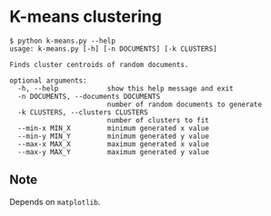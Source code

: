 K-means clustering
==================

    $ python k-means.py --help
    usage: k-means.py [-h] [-n DOCUMENTS] [-k CLUSTERS]

    Finds cluster centroids of random documents.

    optional arguments:
      -h, --help            show this help message and exit
      -n DOCUMENTS, --documents DOCUMENTS
                            number of random documents to generate
      -k CLUSTERS, --clusters CLUSTERS
                            number of clusters to fit
      --min-x MIN_X         minimum generated x value
      --min-y MIN_Y         minimum generated y value
      --max-x MAX_X         maximum generated x value
      --max-y MAX_Y         maximum generated y value

Note
----

Depends on `matplotlib`.
